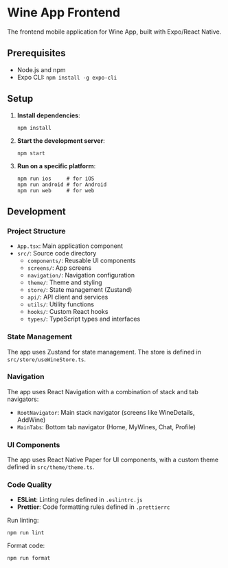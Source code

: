 # Wine App Frontend

The frontend mobile application for Wine App, built with Expo/React Native.

## Prerequisites

- Node.js and npm
- Expo CLI: `npm install -g expo-cli`

## Setup

1. **Install dependencies**:
   ```
   npm install
   ```

2. **Start the development server**:
   ```
   npm start
   ```

3. **Run on a specific platform**:
   ```
   npm run ios     # for iOS
   npm run android # for Android
   npm run web     # for web
   ```

## Development

### Project Structure

- `App.tsx`: Main application component
- `src/`: Source code directory
  - `components/`: Reusable UI components
  - `screens/`: App screens
  - `navigation/`: Navigation configuration
  - `theme/`: Theme and styling
  - `store/`: State management (Zustand)
  - `api/`: API client and services
  - `utils/`: Utility functions
  - `hooks/`: Custom React hooks
  - `types/`: TypeScript types and interfaces

### State Management

The app uses Zustand for state management. The store is defined in `src/store/useWineStore.ts`.

### Navigation

The app uses React Navigation with a combination of stack and tab navigators:

- `RootNavigator`: Main stack navigator (screens like WineDetails, AddWine)
- `MainTabs`: Bottom tab navigator (Home, MyWines, Chat, Profile)

### UI Components

The app uses React Native Paper for UI components, with a custom theme defined in `src/theme/theme.ts`.

### Code Quality

- **ESLint**: Linting rules defined in `.eslintrc.js`
- **Prettier**: Code formatting rules defined in `.prettierrc`

Run linting:
```
npm run lint
```

Format code:
```
npm run format
```
